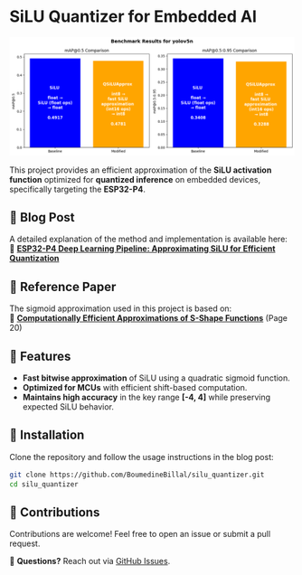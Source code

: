 # SiLU Quantizer for Embedded AI

![QSiLUApprox](assets/output.PNG)

This project provides an efficient approximation of the **SiLU activation function** optimized for **quantized inference** on embedded devices, specifically targeting the **ESP32-P4**.

## 📖 Blog Post  
A detailed explanation of the method and implementation is available here:  
🔗 **[ESP32-P4 Deep Learning Pipeline: Approximating SiLU for Efficient Quantization](https://boumedinebillal.blogspot.com/2025/02/esp32-p4-deep-learning-pipeline-update.html)**

## 📄 Reference Paper  
The sigmoid approximation used in this project is based on:  
🔗 **[Computationally Efficient Approximations of S-Shape Functions](https://www.researchgate.net/publication/311777918_Computationally_Efficient_Methods_of_Approximations_of_the_S-Shape_Functions_for_Image_Processing_and_Computer_Graphics_Tasks#full-text)** (Page 20)

## 🚀 Features  
- **Fast bitwise approximation** of SiLU using a quadratic sigmoid function.  
- **Optimized for MCUs** with efficient shift-based computation.  
- **Maintains high accuracy** in the key range **[-4, 4]** while preserving expected SiLU behavior.

## 🔧 Installation  
Clone the repository and follow the usage instructions in the blog post:

```sh
git clone https://github.com/BoumedineBillal/silu_quantizer.git
cd silu_quantizer
```

## 🤝 Contributions  
Contributions are welcome! Feel free to open an issue or submit a pull request.

📩 **Questions?** Reach out via [GitHub Issues](https://github.com/BoumedineBillal/silu_quantizer/issues).
